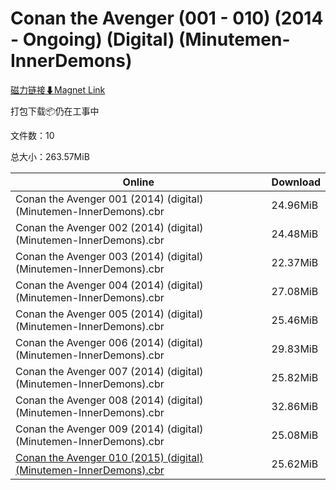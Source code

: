 # Conan the Avenger (001 - 010) (2014 - Ongoing) (Digital) (Minutemen-InnerDemons)

[磁力链接⬇Magnet Link](magnet:?xt=urn:btih:dea77b25dc7ae8648a989a33bfd6aab02aae551a&dn=Conan%20the%20Avenger%20%28001%20-%20010%29%20%282014%20-%20Ongoing%29%20%28Digital%29%20%28Minutemen-InnerDemons%29)

打包下载📦仍在工事中

文件数：10

总大小：263.57MiB

Online | Download
--- | ---
Conan the Avenger 001 (2014) (digital) (Minutemen-InnerDemons).cbr | 24.96MiB
Conan the Avenger 002 (2014) (digital) (Minutemen-InnerDemons).cbr | 24.48MiB
Conan the Avenger 003 (2014) (digital) (Minutemen-InnerDemons).cbr | 22.37MiB
Conan the Avenger 004 (2014) (digital) (Minutemen-InnerDemons).cbr | 27.08MiB
Conan the Avenger 005 (2014) (digital) (Minutemen-InnerDemons).cbr | 25.46MiB
Conan the Avenger 006 (2014) (digital) (Minutemen-InnerDemons).cbr | 29.83MiB
Conan the Avenger 007 (2014) (digital) (Minutemen-InnerDemons).cbr | 25.82MiB
Conan the Avenger 008 (2014) (digital) (Minutemen-InnerDemons).cbr | 32.86MiB
Conan the Avenger 009 (2014) (digital) (Minutemen-InnerDemons).cbr | 25.08MiB
[Conan the Avenger 010 (2015) (digital) (Minutemen-InnerDemons).cbr](https://github.com/alicewish/markdown/blob/master/comic/Conan-Avenger-010-2015-digital-Minutemen-InnerDemons-cbr.md) | 25.62MiB